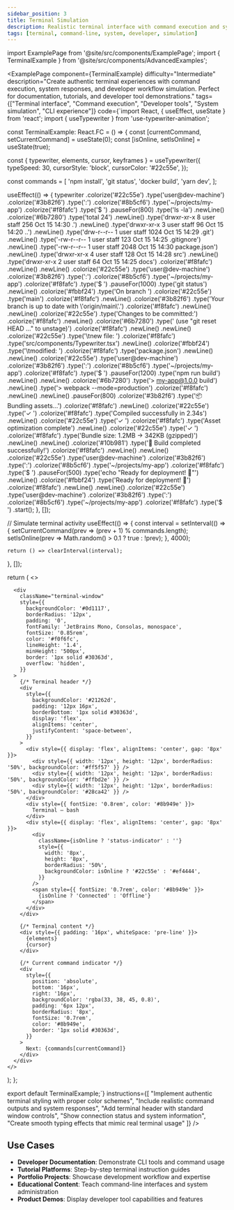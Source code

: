```yaml
---
sidebar_position: 3
title: Terminal Simulation
description: Realistic terminal interface with command execution and system responses
tags: [terminal, command-line, system, developer, simulation]
---
```


import ExamplePage from '@site/src/components/ExamplePage';
import { TerminalExample } from '@site/src/components/AdvancedExamples';

<ExamplePage
component={TerminalExample}
difficulty="Intermediate"
description="Create authentic terminal experiences with command execution, system responses, and developer workflow simulation. Perfect for documentation, tutorials, and developer tool demonstrations."
tags={["Terminal interface", "Command execution", "Developer tools", "System simulation", "CLI experience"]}
code={`import React, { useEffect, useState } from 'react';
import { useTypewriter } from 'use-typewriter-animation';

const TerminalExample: React.FC = () => {
const [currentCommand, setCurrentCommand] = useState(0);
const [isOnline, setIsOnline] = useState(true);

const { typewriter, elements, cursor, keyframes } = useTypewriter({
typeSpeed: 30,
cursorStyle: 'block',
cursorColor: '#22c55e',
});

const commands = [
'npm install',
'git status',
'docker build',
'yarn dev',
];

useEffect(() => {
typewriter
.colorize('#22c55e')
.type('user@dev-machine')
.colorize('#3b82f6')
.type(':')
.colorize('#8b5cf6')
.type('~/projects/my-app')
.colorize('#f8fafc')
.type('$ ')
.pauseFor(800)
.type('ls -la')
.newLine()
.colorize('#6b7280')
.type('total 24')
.newLine()
.type('drwxr-xr-x 8 user staff 256 Oct 15 14:30 .')
.newLine()
.type('drwxr-xr-x 3 user staff 96 Oct 15 14:20 ..')
.newLine()
.type('drw-r--r-- 1 user staff 1024 Oct 15 14:29 .git')
.newLine()
.type('-rw-r--r-- 1 user staff 123 Oct 15 14:25 .gitignore')
.newLine()
.type('-rw-r--r-- 1 user staff 2048 Oct 15 14:30 package.json')
.newLine()
.type('drwxr-xr-x 4 user staff 128 Oct 15 14:28 src')
.newLine()
.type('drwxr-xr-x 2 user staff 64 Oct 15 14:25 docs')
.colorize('#f8fafc')
.newLine()
.newLine()
.colorize('#22c55e')
.type('user@dev-machine')
.colorize('#3b82f6')
.type(':')
.colorize('#8b5cf6')
.type('~/projects/my-app')
.colorize('#f8fafc')
.type('$ ')
.pauseFor(1000)
.type('git status')
.newLine()
.colorize('#fbbf24')
.type('On branch ')
.colorize('#22c55e')
.type('main')
.colorize('#f8fafc')
.newLine()
.colorize('#3b82f6')
.type('Your branch is up to date with \\'origin/main\\'.')
.colorize('#f8fafc')
.newLine()
.newLine()
.colorize('#22c55e')
.type('Changes to be committed:')
.colorize('#f8fafc')
.newLine()
.colorize('#6b7280')
.type(' (use "git reset HEAD <file>..." to unstage)')
.colorize('#f8fafc')
.newLine()
.newLine()
.colorize('#22c55e')
.type('\\tnew file: ')
.colorize('#f8fafc')
.type('src/components/Typewriter.tsx')
.newLine()
.colorize('#fbbf24')
.type('\\tmodified: ')
.colorize('#f8fafc')
.type('package.json')
.newLine()
.newLine()
.colorize('#22c55e')
.type('user@dev-machine')
.colorize('#3b82f6')
.type(':')
.colorize('#8b5cf6')
.type('~/projects/my-app')
.colorize('#f8fafc')
.type('$ ')
.pauseFor(1200)
.type('npm run build')
.newLine()
.newLine()
.colorize('#6b7280')
.type('> my-app@1.0.0 build')
.newLine()
.type('> webpack --mode=production')
.colorize('#f8fafc')
.newLine()
.newLine()
.pauseFor(800)
.colorize('#3b82f6')
.type('📦 Bundling assets...')
.colorize('#f8fafc')
.newLine()
.colorize('#22c55e')
.type('✓ ')
.colorize('#f8fafc')
.type('Compiled successfully in 2.34s')
.newLine()
.colorize('#22c55e')
.type('✓ ')
.colorize('#f8fafc')
.type('Asset optimization complete')
.newLine()
.colorize('#22c55e')
.type('✓ ')
.colorize('#f8fafc')
.type('Bundle size: 1.2MB → 342KB (gzipped)')
.newLine()
.newLine()
.colorize('#10b981')
.type('🎉 Build completed successfully!')
.colorize('#f8fafc')
.newLine()
.newLine()
.colorize('#22c55e')
.type('user@dev-machine')
.colorize('#3b82f6')
.type(':')
.colorize('#8b5cf6')
.type('~/projects/my-app')
.colorize('#f8fafc')
.type('$ ')
.pauseFor(500)
.type('echo "Ready for deployment! 🚀"')
.newLine()
.colorize('#fbbf24')
.type('Ready for deployment! 🚀')
.colorize('#f8fafc')
.newLine()
.newLine()
.colorize('#22c55e')
.type('user@dev-machine')
.colorize('#3b82f6')
.type(':')
.colorize('#8b5cf6')
.type('~/projects/my-app')
.colorize('#f8fafc')
.type('$ ')
.start();
}, []);

// Simulate terminal activity
useEffect(() => {
const interval = setInterval(() => {
setCurrentCommand(prev => (prev + 1) % commands.length);
setIsOnline(prev => Math.random() > 0.1 ? true : !prev);
}, 4000);

    return () => clearInterval(interval);

}, []);

return (
<>

<style>
{keyframes}
{\`
@keyframes blink {
0%, 50% { opacity: 1; }
51%, 100% { opacity: 0; }
}

          @keyframes terminal-glow {
            0%, 100% { box-shadow: 0 0 20px rgba(34, 197, 94, 0.3); }
            50% { box-shadow: 0 0 30px rgba(34, 197, 94, 0.5); }
          }

          .terminal-window {
            animation: terminal-glow 4s ease-in-out infinite;
          }

          .status-indicator {
            animation: blink 2s infinite;
          }
        \`}
      </style>

      <div
        className="terminal-window"
        style={{
          backgroundColor: '#0d1117',
          borderRadius: '12px',
          padding: '0',
          fontFamily: 'JetBrains Mono, Consolas, monospace',
          fontSize: '0.85rem',
          color: '#f0f6fc',
          lineHeight: '1.4',
          minHeight: '500px',
          border: '1px solid #30363d',
          overflow: 'hidden',
        }}
      >
        {/* Terminal header */}
        <div
          style={{
            backgroundColor: '#21262d',
            padding: '12px 16px',
            borderBottom: '1px solid #30363d',
            display: 'flex',
            alignItems: 'center',
            justifyContent: 'space-between',
          }}
        >
          <div style={{ display: 'flex', alignItems: 'center', gap: '8px' }}>
            <div style={{ width: '12px', height: '12px', borderRadius: '50%', backgroundColor: '#ff5f57' }} />
            <div style={{ width: '12px', height: '12px', borderRadius: '50%', backgroundColor: '#ffbd2e' }} />
            <div style={{ width: '12px', height: '12px', borderRadius: '50%', backgroundColor: '#28ca42' }} />
          </div>
          <div style={{ fontSize: '0.8rem', color: '#8b949e' }}>
            Terminal — bash
          </div>
          <div style={{ display: 'flex', alignItems: 'center', gap: '8px' }}>
            <div
              className={isOnline ? 'status-indicator' : ''}
              style={{
                width: '8px',
                height: '8px',
                borderRadius: '50%',
                backgroundColor: isOnline ? '#22c55e' : '#ef4444',
              }}
            />
            <span style={{ fontSize: '0.7rem', color: '#8b949e' }}>
              {isOnline ? 'Connected' : 'Offline'}
            </span>
          </div>
        </div>

        {/* Terminal content */}
        <div style={{ padding: '16px', whiteSpace: 'pre-line' }}>
          {elements}
          {cursor}
        </div>

        {/* Current command indicator */}
        <div
          style={{
            position: 'absolute',
            bottom: '16px',
            right: '16px',
            backgroundColor: 'rgba(33, 38, 45, 0.8)',
            padding: '6px 12px',
            borderRadius: '8px',
            fontSize: '0.7rem',
            color: '#8b949e',
            border: '1px solid #30363d',
          }}
        >
          Next: {commands[currentCommand]}
        </div>
      </div>
    </>

);
};

export default TerminalExample;`}
instructions={[
"Implement authentic terminal styling with proper color schemes",
"Include realistic command outputs and system responses",
"Add terminal header with standard window controls",
"Show connection status and system information",
"Create smooth typing effects that mimic real terminal usage"
]}
/>

## Use Cases

- **Developer Documentation**: Demonstrate CLI tools and command usage
- **Tutorial Platforms**: Step-by-step terminal instruction guides
- **Portfolio Projects**: Showcase development workflow and expertise
- **Educational Content**: Teach command-line interfaces and system administration
- **Product Demos**: Display developer tool capabilities and features
